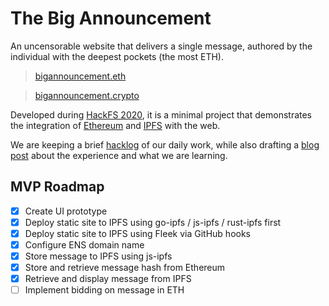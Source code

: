 # The Big Announcement

An uncensorable website that delivers a single message,
authored by the individual with the deepest pockets
(the most ETH).

> [bigannouncement.eth](https://bigannouncement.eth)

> [bigannouncement.crypto](https://bigannouncement.crypto)

Developed during [HackFS 2020],
it is a minimal project that demonstrates
the integration of [Ethereum] and [IPFS] with the web.

[HackFS 2020]: https://hackfs.com/
[Ethereum]: https://ethereum.org/
[IPFS]: https://ipfs.io/

We are keeping a brief [hacklog] of our daily work,
while also drafting a [blog post] about the experience
and what we are learning.

[hacklog]: doc/hacklog.md
[blog post]: doc/blogpost.md


## MVP Roadmap

- [x] Create UI prototype
- [x] Deploy static site to IPFS using go-ipfs / js-ipfs / rust-ipfs first
- [x] Deploy static site to IPFS using Fleek via GitHub hooks
- [x] Configure ENS domain name
- [x] Store message to IPFS using js-ipfs
- [x] Store and retrieve message hash from Ethereum
- [x] Retrieve and display message from IPFS
- [ ] Implement bidding on message in ETH

